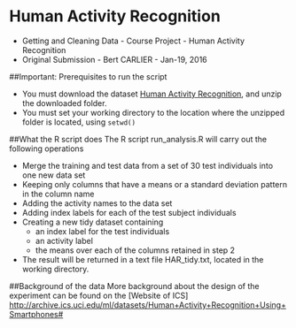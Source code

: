 # Human Activity Recognition
* Getting and Cleaning Data - Course Project - Human Activity Recognition
* Original Submission - Bert CARLIER - Jan-19, 2016

##Important: Prerequisites to run the script
* You must download the dataset [Human Activity Recognition](https://www.coursera.org/learn/data-cleaning/peer/FIZtT/getting-and-cleaning-data-course-project), and unzip the downloaded folder.
* You must set your working directory to the location where the unzipped folder is located, using ```setwd()```

##What the R script does
The R script run_analysis.R will carry out the following operations
* Merge the training and test data from a set of 30 test individuals into one new data set
* Keeping only columns that have a means or a standard deviation pattern in the column name
* Adding the activity names to the data set
* Adding index labels for each of the test subject individuals
* Creating a new tidy dataset containing  
  * an index label for the test individuals
  * an activity label
  * the means over each of the columns retained in step 2
* The result will be returned in a text file HAR_tidy.txt, located in the working directory.

##Background of the data
More background about the design of the experiment can be found on the [Website of ICS] http://archive.ics.uci.edu/ml/datasets/Human+Activity+Recognition+Using+Smartphones#
